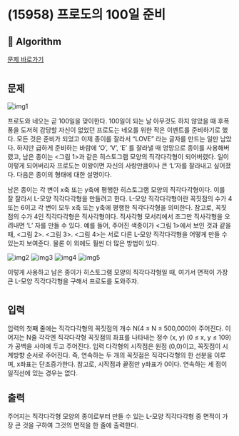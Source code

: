 # (15958) 프로도의 100일 준비
## :100: Algorithm
[문제 바로가기](https://www.acmicpc.net/problem/15958)
#
## 문제
![img1](https://upload.acmicpc.net/0cde0119-15f2-44c4-8877-ac18fa466109/-/preview/)

프로도와 네오는 곧 100일을 맞이한다. 100일이 되는 날 아무것도 하지 않았을 때 후폭풍을 도저히 감당할 자신이 없었던 프로도는 네오를 위한 작은 이벤트를 준비하기로 했다. 모든 것은 준비가 되었고 이제 종이를 잘라서 “LOVE” 라는 글자를 만드는 일만 남았다. 하지만 급하게 준비하는 바람에 ‘O’, ‘V’, ‘E’ 를 잘라낼 때 엉망으로 종이를 사용해버렸고, 남은 종이는 <그림 1>과 같은 히스토그램 모양의 직각다각형이 되어버렸다. 일이 이렇게 되어버리자 프로도는 이왕이면 자신의 사랑만큼이나 큰 ‘L’자를 잘라내고 싶어졌다. 다음은 종이의 형태에 대한 설명이다.

남은 종이는 각 변이 x축 또는 y축에 평행한 히스토그램 모양의 직각다각형이다. 이를 잘 잘라서 L-모양 직각다각형을 만들려고 한다.
L-모양 직각다각형이란 꼭짓점의 수가 4 또는 6이고 각 변이 모두 x축 또는 y축에 평행한 직각다각형을 의미한다.
참고로, 꼭짓점의 수가 4인 직각다각형은 직사각형이다. 직사각형 모서리에서 조그만 직사각형을 오려내면 ‘L’ 자를 만들 수 있다.
예를 들어, 주어진 색종이가 <그림 1>에서 보인 것과 같을 때, <그림 2>. <그림 3>. <그림 4>는 서로 다른 L-모양 직각다각형을 어떻게 만들 수 있는지 보여준다. 물론 이 외에도 훨씬 더 많은 방법이 있다.

![img2](https://upload.acmicpc.net/5ca77026-4b50-4df8-a33b-1d9b217dbe73/-/preview/)
![img3](https://upload.acmicpc.net/068ad1ce-40a6-42d4-8849-0dd101c8a1c9/-/preview/)
![img4](https://upload.acmicpc.net/7d51d774-eecb-48e4-a0b1-4ad43189446b/-/preview/)
![img5](https://upload.acmicpc.net/90acee90-4ecc-44d8-b6e7-36781535376f/-/preview/)

이렇게 사용하고 남은 종이가 히스토그램 모양의 직각다각형일 때, 여기서 면적이 가장 큰 L-모양 직각다각형을 구해서 프로도를 도와주자.
#
## 입력
입력의 첫째 줄에는 직각다각형의 꼭짓점의 개수 N(4 ≤ N ≤ 500,000)이 주어진다. 이어지는 N줄 각각엔 직각다각형 꼭짓점의 좌표를 나타내는 정수 (x, y) (0 ≤ x, y ≤ 109)가 공백을 사이에 두고 주어진다. 입력 다각형의 시작점은 원점 (0,0)이고, 꼭짓점이 시계방향 순서로 주어진다. 즉, 연속하는 두 개의 꼭짓점은 직각다각형의 한 선분을 이루며, x좌표는 단조증가한다. 참고로, 시작점과 끝점만 y좌표가 0이다. 연속하는 세 점이 일직선에 있는 경우는 없다.
## 출력
주어지는 직각다각형 모양의 종이로부터 만들 수 있는 L-모양 직각다각형 중 면적이 가장 큰 것을 구하여 그것의 면적을 한 줄에 출력한다.